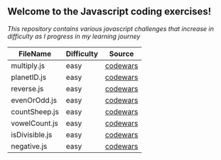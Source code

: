 ## Welcome to the Javascript coding exercises!
*This repository contains various javascript challenges that increase in difficulty as I progress in my learning journey*

| FileName | Difficulty | Source
| ----------- | ----- | ----------- |
| multiply.js | easy | [codewars](https://www.codewars.com/kata/50654ddff44f800200000004/train/javascript?collection=lesson-5-practice-challenges-number-fullstackroadmap) |
| planetID.js | easy | [codewars](https://www.codewars.com/kata/515e188a311df01cba000003/train/javascript) |
| reverse.js | easy | [codewars](https://www.codewars.com/kata/5168bb5dfe9a00b126000018/train/javascript) |
| evenOrOdd.js | easy | [codewars](https://www.codewars.com/kata/53da3dbb4a5168369a0000fe/train/javascript) |
| countSheep.js | easy | [codewars](https://www.codewars.com/kata/54edbc7200b811e956000556/train/javascript) |
| vowelCount.js | easy | [codewars](https://www.codewars.com/kata/54ff3102c1bad923760001f3/train/javascript) |
| isDivisible.js | easy | [codewars](https://www.codewars.com/kata/5545f109004975ea66000086/train/javascript) |
| negative.js | easy | [codewars](https://www.codewars.com/kata/55685cd7ad70877c23000102/train/javascript) |

